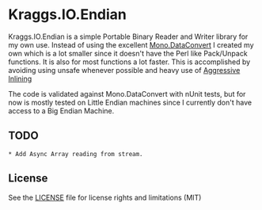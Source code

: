 # Kraggs.IO.Endian

Kraggs.IO.Endian is a simple Portable Binary Reader and Writer library for my own use.
Instead of using the excellent [Mono.DataConvert](http://www.mono-project.com/Mono_DataConvert) I created my own which is a lot smaller
since it doesn't have the Perl like Pack/Unpack functions. It is also for most functions
a lot faster. This is accomplished by avoiding using unsafe whenever possible and heavy use 
of [Aggressive Inlining](https://msdn.microsoft.com/en-us/library/system.runtime.compilerservices.methodimploptions(v=vs.110).aspx)

The code is validated against Mono.DataConvert with nUnit tests, but for now is mostly tested
on Little Endian machines since I currently don't have access to a Big Endian Machine.

## TODO	
	* Add Async Array reading from stream.

## License

See the [LICENSE](LICENSE.md) file for license rights and limitations (MIT)